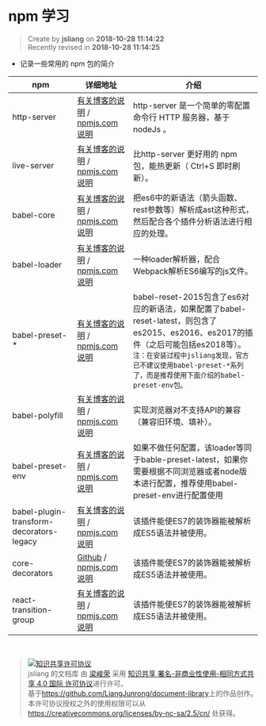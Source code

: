 npm 学习
===

> Create by **jsliang** on **2018-10-28 11:14:22**  
> Recently revised in **2018-10-28 11:14:25**

* 记录一些常用的 npm 包的简介

| npm         | 详细地址                                                                                                 | 介绍                                                        |
| ----------- | -------------------------------------------------------------------------------------------------------- | ----------------------------------------------------------- |
| http-server | [有关博客的说明](https://www.cnblogs.com/lucker/p/4108838.html) / [npmjs.com说明](https://www.npmjs.com/package/http-server) | http-server 是一个简单的零配置命令行 HTTP 服务器，基于 nodeJs 。 |
| live-server | [有关博客的说明](https://blog.csdn.net/shan1991fei/article/details/79007953) / [npmjs.com说明](https://www.npmjs.com/package/live-server) | 比http-server 更好用的 npm 包，能热更新（ Ctrl+S 即时刷新）。 |
| babel-core | [有关博客的说明](https://www.baidu.com/link?url=ODIMq0h7q29RvIIo7VXM9HULk0noouNVK0e66oYxdsGc9LM9UDOQCWuY6EZUk6GGpWQssnjxqKMvoNyZbEa2Fa&wd=&eqid=b68b207c000035f6000000065b874d94) / [npmjs.com说明](https://www.npmjs.com/package/babel-core) | 把es6中的新语法（箭头函数、rest参数等）解析成ast这种形式，然后配合各个插件分析语法进行相应的处理。 |
| babel-loader | [有关博客的说明](https://blog.csdn.net/boysky0015/article/details/71450603) / [npmjs.com说明](https://www.npmjs.com/package/babel-loader) | 一种loader解析器，配合Webpack解析ES6编写的js文件。 |
| babel-preset-\* | [有关博客的说明](https://www.cnblogs.com/ye-hcj/p/7070084.html) / [npmjs.com说明](https://www.npmjs.com/package/babel-preset-env) | babel-reset-2015包含了es6对应的新语法，如果配置了babel-reset-latest，则包含了es2015、es2016、es2017的插件（之后可能包括es2018等）。`注：在安装过程中jsliang发现，官方已不建议使用babel-preset-*系列了，而是推荐使用下面介绍的babel-preset-env包。` |
| babel-polyfill | [有关博客的说明](https://www.cnblogs.com/princesong/p/6728250.html) / [npmjs.com说明](https://www.npmjs.com/package/babel-polyfill) | 实现浏览器对不支持API的兼容（兼容旧环境、填补）。 |
| babel-preset-env | [有关博客的说明](https://segmentfault.com/a/1190000011639765) / [npmjs.com说明](https://www.npmjs.com/package/babel-preset-env) | 如果不做任何配置，该loader等同于bable-preset-latest，如果你需要根据不同浏览器或者node版本进行配置，推荐使用babel-preset-env进行配置使用 |
| babel-plugin-transform-decorators-legacy | [有关博客的说明](https://www.jb51.net/article/119230.htm) / [npmjs.com说明](https://www.npmjs.com/package/babel-plugin-transform-decorators-legacy) | 该插件能使ES7的装饰器能被解析成ES5语法并被使用。 |
| core-decorators | [Github](https://github.com/jayphelps/core-decorators) / [npmjs.com说明](https://www.npmjs.com/package/core-decorators) | 该插件能使ES7的装饰器能被解析成ES5语法并被使用。 |
| react-transition-group | [有关博客的说明](https://www.baidu.com/link?url=HBStwY6yxCqKnFhjdw0HynAkAeTyr55oXNl6S-z8HNbFQmPPJZAg4xT7CBcv0h_ULh2URgCLGCCcKeBJ3uC5VxBR3SlOB4EkF089xyTbAVW&wd=&eqid=ea31de7700002cf1000000065b972956) / [npmjs.com说明](https://www.npmjs.com/package/react-transition-group) | 该插件能使ES7的装饰器能被解析成ES5语法并被使用。 |

<br>

> <a rel="license" href="http://creativecommons.org/licenses/by-nc-sa/4.0/"><img alt="知识共享许可协议" style="border-width:0" src="https://i.creativecommons.org/l/by-nc-sa/4.0/88x31.png" /></a><br /><span xmlns:dct="http://purl.org/dc/terms/" property="dct:title">jsliang 的文档库</span> 由 <a xmlns:cc="http://creativecommons.org/ns#" href="https://github.com/LiangJunrong/document-library" property="cc:attributionName" rel="cc:attributionURL">梁峻荣</a> 采用 <a rel="license" href="http://creativecommons.org/licenses/by-nc-sa/4.0/">知识共享 署名-非商业性使用-相同方式共享 4.0 国际 许可协议</a>进行许可。<br />基于<a xmlns:dct="http://purl.org/dc/terms/" href="https://github.com/LiangJunrong/document-library" rel="dct:source">https://github.com/LiangJunrong/document-library</a>上的作品创作。<br />本许可协议授权之外的使用权限可以从 <a xmlns:cc="http://creativecommons.org/ns#" href="https://creativecommons.org/licenses/by-nc-sa/2.5/cn/" rel="cc:morePermissions">https://creativecommons.org/licenses/by-nc-sa/2.5/cn/</a> 处获得。